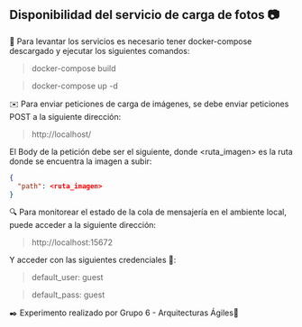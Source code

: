 ## Disponibilidad del servicio de carga de fotos 📷

🚀 Para levantar los servicios es necesario tener docker-compose descargado y ejecutar los siguientes comandos:

> docker-compose build

> docker-compose up -d



✉️ Para enviar peticiones de carga de imágenes, se debe enviar peticiones POST a la siguiente dirección:

> http://localhost/

El Body de la petición debe ser el siguiente, donde <ruta_imagen> es la ruta donde se encuentra la imagen a subir:

```json
{
  "path": <ruta_imagen>
}
```

🔍 Para monitorear el estado de la cola de mensajería en el ambiente local, puede acceder a la siguiente dirección:

> http://localhost:15672

Y acceder con las siguientes credenciales 🔑:

> default_user: guest

> default_pass: guest


✒️ Experimento realizado por Grupo 6 - Arquitecturas Ágiles🍻



